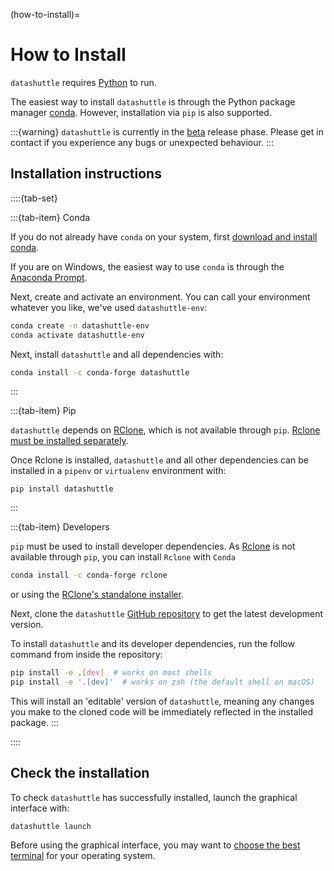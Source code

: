 (how-to-install)=
# How to Install

``datashuttle`` requires
[Python](https://www.python.org/)
to run.

The easiest way to install ``datashuttle`` is through the Python package manager
[conda](https://docs.conda.io/en/latest/). However,
installation via `pip` is also supported.

:::{warning}
``datashuttle`` is currently in the [beta](https://en.wikipedia.org/wiki/Software_release_life_cycle#Beta) release phase. Please
get in contact if you experience any bugs or unexpected behaviour.
:::

## Installation instructions

::::{tab-set}

:::{tab-item} Conda

If you do not already have `conda` on your system, first
[download and install conda](https://docs.anaconda.com/free/miniconda/miniconda-install/).

If you are on Windows, the easiest way to use `conda` is through the [Anaconda Prompt](https://docs.anaconda.com/free/anaconda/getting-started/index.html).

Next, create and activate an environment.  You can call your environment whatever you like,
we've used `datashuttle-env`:

```sh
conda create -n datashuttle-env
conda activate datashuttle-env
```

Next, install ``datashuttle`` and all dependencies with:

```sh
conda install -c conda-forge datashuttle
```

:::

:::{tab-item} Pip

``datashuttle`` depends on [RClone](https://rclone.org/), which is not available through `pip`.
[Rclone must be installed separately](https://rclone.org/downloads/).

Once Rclone is installed, ``datashuttle`` and all other dependencies can be
installed in a `pipenv` or `virtualenv` environment with:

```shell
pip install datashuttle
```

:::

:::{tab-item} Developers

`pip` must be used to install developer dependencies.
As
[Rclone](https://rclone.org/)
is not available through `pip`, you can install `Rclone` with `Conda`

```sh
conda install -c conda-forge rclone
```

or using the [RClone's standalone installer](https://rclone.org/downloads/).

Next, clone the ``datashuttle``
[GitHub repository](https://github.com/neuroinformatics-unit/datashuttle/)
to get the latest development version.

To install ``datashuttle`` and its developer dependencies,
run the follow command from inside the repository:

```sh
pip install -e .[dev]  # works on most shells
pip install -e '.[dev]'  # works on zsh (the default shell on macOS)
```

This will install an 'editable' version of ``datashuttle``, meaning
any changes you make to the cloned code will be immediately
reflected in the installed package.
:::

::::

## Check the installation

To check ``datashuttle`` has successfully installed, launch the
graphical interface with:

```shell
datashuttle launch
```

Before using the graphical interface, you may want to
[choose the best terminal](how-to-choose-a-terminal)
for your operating system.
